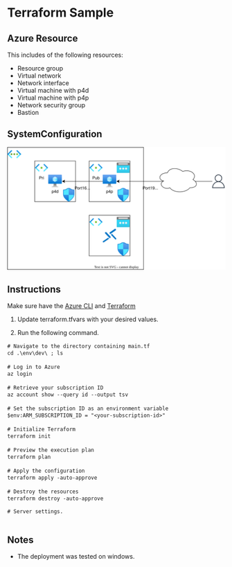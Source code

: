 # Terraform Sample

## Azure Resource

This includes of the following resources:

- Resource group
- Virtual network
- Network interface
- Virtual machine with p4d
- Virtual machine with p4p
- Network security group
- Bastion

## SystemConfiguration

![SystemConfiguration](/img/SystemConfiguration.svg)

## Instructions

Make sure have the [Azure CLI](https://learn.microsoft.com/ja-jp/cli/azure/install-azure-cli) and [Terraform](https://www.terraform.io/downloads)

1. Update terraform.tfvars with your desired values.

2. Run the following command.

```bash:bash
# Navigate to the directory containing main.tf
cd .\env\dev\ ; ls

# Log in to Azure
az login

# Retrieve your subscription ID
az account show --query id --output tsv

# Set the subscription ID as an environment variable
$env:ARM_SUBSCRIPTION_ID = "<your-subscription-id>"

# Initialize Terraform
terraform init

# Preview the execution plan
terraform plan

# Apply the configuration
terraform apply -auto-approve

# Destroy the resources
terraform destroy -auto-approve
```

```bash:bash
# Server settings.


```

## Notes

- The deployment was tested on windows.
